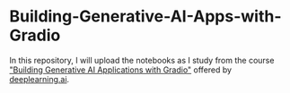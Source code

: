 # Building-Generative-AI-Apps-with-Gradio

In this repository, I will upload the notebooks as I study from the course ["Building Generative AI Applications with Gradio"](https://www.deeplearning.ai/short-courses/building-generative-ai-applications-with-gradio/) offered by [deeplearning.ai](https://www.deeplearning.ai).
